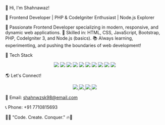 👋 Hi, I'm Shahnawaz!

🚀 Frontend Developer | PHP & CodeIgniter Enthusiast | Node.js Explorer


🌟 Passionate Frontend Developer specializing in modern, responsive, and dynamic web applications.
🎯 Skilled in: HTML, CSS, JavaScript, Bootstrap, PHP, CodeIgniter 3, and Node.js (basics).
📚 Always learning, experimenting, and pushing the boundaries of web development!



🚀 Tech Stack
<p align="center"> <img src="https://img.shields.io/badge/HTML5-%23E34F26.svg?&style=for-the-badge&logo=html5&logoColor=white" /> <img src="https://img.shields.io/badge/CSS3-%231572B6.svg?&style=for-the-badge&logo=css3&logoColor=white" /> <img src="https://img.shields.io/badge/JavaScript-%23F7DF1E.svg?&style=for-the-badge&logo=javascript&logoColor=black" /> <img src="https://img.shields.io/badge/Bootstrap-%23563D7C.svg?&style=for-the-badge&logo=bootstrap&logoColor=white" /> <img src="https://img.shields.io/badge/PHP-%23777BB4.svg?&style=for-the-badge&logo=php&logoColor=white" /> <img src="https://img.shields.io/badge/CodeIgniter-%23EE4623.svg?&style=for-the-badge&logo=codeigniter&logoColor=white" /> <img src="https://img.shields.io/badge/Node.js-%23339933.svg?&style=for-the-badge&logo=node.js&logoColor=white" /> <img src="https://img.shields.io/badge/Git-%23F05032.svg?&style=for-the-badge&logo=git&logoColor=white" /> <img src="https://img.shields.io/badge/GitHub-%23181717.svg?&style=for-the-badge&logo=github&logoColor=white" /> <img src="https://img.shields.io/badge/VSCode-%23007ACC.svg?&style=for-the-badge&logo=visual-studio-code&logoColor=white" /> </p>




🌎 Let's Connect!
<p align="center"> <a href="https://www.instagram.com/shahnwz.sk?igsh=MXZ5YjhldWJ3b2U4Mg==" target="_blank"> <img src="https://img.shields.io/badge/Instagram-%23E1306C.svg?&style=for-the-badge&logo=instagram&logoColor=white" /> </a> <a href="https://github.com/shahnwz" target="_blank"> <img src="https://img.shields.io/badge/GitHub-%23181717.svg?&style=for-the-badge&logo=github&logoColor=white" /> </a> <a href="https://wa.me/7710815693" target="_blank"> <img src="https://img.shields.io/badge/WhatsApp-%2325D366.svg?&style=for-the-badge&logo=whatsapp&logoColor=white" /> </a> <a href="https://www.linkedin.com/in/shahnwz-sk-6a652a202?utm_source=share&utm_campaign=share_via&utm_content=profile&utm_medium=android_app" target="_blank"> <img src="https://img.shields.io/badge/LinkedIn-%230A66C2.svg?&style=for-the-badge&logo=linkedin&logoColor=white" /> </a> </p>


📧 Email: shahnwzsk98@email.com

📞 Phone: +91 7710815693



🚀🔥 "Code. Create. Conquer." 🔥🚀
